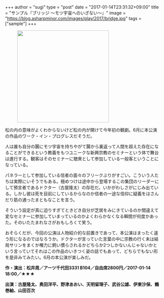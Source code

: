 +++
author = "sugi"
type = "post"
date = "2017-01-14T23:31:32+09:00"
title = "サンプル『ブリッジ 〜モツ宇宙へのいざない〜』"
image = "https://blog.asharpminor.com/images/play/2017/bridge.jpg"
tags = ["sample"]
+++
<figure class="alignleft"><img src="/images/play/2017/bridge.jpg" alt="" style="width: 300px !important;"></figure>

松の内の意味がよくわからないけど松の内が開けて今年初の観劇。6月に本公演の作品のワーク・イン・プログレスだそうだ。

人は誰も自分の腸にモツ宇宙を持ちやがて腸から裏返って人間を超えた存在になることができるという教義をもつユニークな新興宗教のセミナーという体で舞台は進行する。観客はそのセミナーに聴衆として参加している一般客ということになっている。

パネラーとして参加している信者の面々のフリークぶりがすごい。こういう人たちは実際にいそうでもある。極めつけは途中から登場するこの集団のリーダーにして預言者であるドクター（古屋隆太）の存在だ。いかがわしさがにじみ出ている。しかし彼は死を目前にしているからなのか信者の一途な信仰に疑義をはさんだり筋の通ったまともなことを言う。

そういう設定が真に迫りすぎてときどき自分が芝居をみにきているのか間違えて変なセミナーに参加していまっているのかよくわらかなくなる瞬間が何度かあった。そのいたたまれなさがおもしろくて笑う。

おそらくだが、今回の公演は人物紹介的な前置きであって、本公演はまったく違う形になるのではなろうか。ドクターが言っていた言葉の中に宗教の行く末は結局サリンをまくか権力に飼い慣らされるかどちらか2つしかないんじゃないかという言っていてそれはこの作品のいきつく姿の話でもあって、どちらでもない形を是非みてみたい。6月の本公演が楽しみだ。

**作・演出：松井周／アーツ千代田3331 B104／自由席2800円／2017-01-14 18:00／★★★**

**出演：古屋隆太、奥田洋平、野津あおい、天明留理子、武谷公雄、伊東沙保、鶴巻紬、山田百次**

